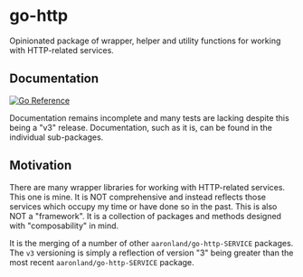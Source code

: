 # go-http

Opinionated package of wrapper, helper and utility functions for working with HTTP-related services.

## Documentation

[![Go Reference](https://pkg.go.dev/badge/github.com/aaronland/go-http.svg)](https://pkg.go.dev/github.com/aaronland/go-http/v3)

Documentation remains incomplete and many tests are lacking despite this being a "v3" release. Documentation, such as it is, can be found in the individual sub-packages.

## Motivation

There are many wrapper libraries for working with HTTP-related services. This one is mine. It is NOT comprehensive and instead reflects those services which occupy my time or have done so in the past. This is also NOT a "framework". It is a collection of packages and methods designed with "composability" in mind.

It is the merging of a number of other `aaronland/go-http-SERVICE` packages. The `v3` versioning is simply a reflection of version "3" being greater than the most recent `aaronland/go-http-SERVICE` package.